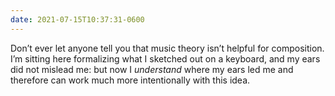 ```yaml
---
date: 2021-07-15T10:37:31-0600
---
```


Don’t ever let anyone tell you that music theory isn’t helpful for composition. I’m sitting here formalizing what I sketched out on a keyboard, and my ears did not mislead me: but now I *understand* where my ears led me and therefore can work much more intentionally with this idea.